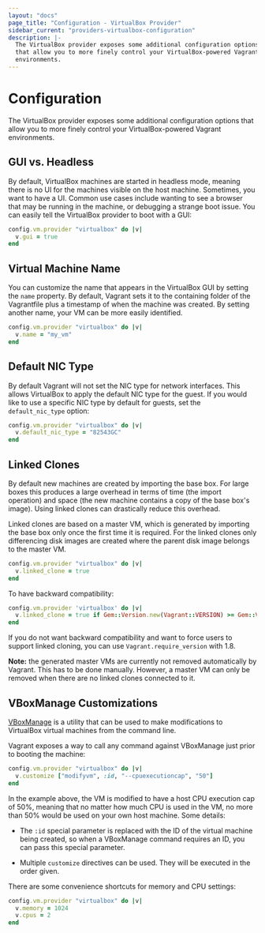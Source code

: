 ```yaml
---
layout: "docs"
page_title: "Configuration - VirtualBox Provider"
sidebar_current: "providers-virtualbox-configuration"
description: |-
  The VirtualBox provider exposes some additional configuration options
  that allow you to more finely control your VirtualBox-powered Vagrant
  environments.
---
```


# Configuration

The VirtualBox provider exposes some additional configuration options
that allow you to more finely control your VirtualBox-powered Vagrant
environments.

## GUI vs. Headless

By default, VirtualBox machines are started in headless mode, meaning
there is no UI for the machines visible on the host machine. Sometimes,
you want to have a UI. Common use cases include wanting to see a browser
that may be running in the machine, or debugging a strange boot issue.
You can easily tell the VirtualBox provider to boot with a GUI:

```ruby
config.vm.provider "virtualbox" do |v|
  v.gui = true
end
```

## Virtual Machine Name

You can customize the name that appears in the VirtualBox GUI by
setting the `name` property. By default, Vagrant sets it to the containing
folder of the Vagrantfile plus a timestamp of when the machine was created.
By setting another name, your VM can be more easily identified.

```ruby
config.vm.provider "virtualbox" do |v|
  v.name = "my_vm"
end
```

## Default NIC Type

By default Vagrant will not set the NIC type for network interfaces. This
allows VirtualBox to apply the default NIC type for the guest. If you would
like to use a specific NIC type by default for guests, set the `default_nic_type`
option:

```ruby
config.vm.provider "virtualbox" do |v|
  v.default_nic_type = "82543GC"
end
```

## Linked Clones

By default new machines are created by importing the base box. For large
boxes this produces a large overhead in terms of time (the import operation)
and space (the new machine contains a copy of the base box's image).
Using linked clones can drastically reduce this overhead.

Linked clones are based on a master VM, which is generated by importing the
base box only once the first time it is required. For the linked clones only
differencing disk images are created where the parent disk image belongs to
the master VM.

```ruby
config.vm.provider "virtualbox" do |v|
  v.linked_clone = true
end
```

To have backward compatibility:

```ruby
config.vm.provider 'virtualbox' do |v|
  v.linked_clone = true if Gem::Version.new(Vagrant::VERSION) >= Gem::Version.new('1.8.0')
end
```

If you do not want backward compatibility and want to force users to
support linked cloning, you can use `Vagrant.require_version` with 1.8.

<div class="alert alert-info">
  <strong>Note:</strong> the generated master VMs are currently not removed
  automatically by Vagrant. This has to be done manually. However, a master
  VM can only be removed when there are no linked clones connected to it.
</div>

## VBoxManage Customizations

[VBoxManage](https://www.virtualbox.org/manual/ch08.html) is a utility that can
be used to make modifications to VirtualBox virtual machines from the command
line.

Vagrant exposes a way to call any command against VBoxManage just prior
to booting the machine:

```ruby
config.vm.provider "virtualbox" do |v|
  v.customize ["modifyvm", :id, "--cpuexecutioncap", "50"]
end
```

In the example above, the VM is modified to have a host CPU execution
cap of 50%, meaning that no matter how much CPU is used in the VM, no
more than 50% would be used on your own host machine. Some details:

* The `:id` special parameter is replaced with the ID of the virtual
  machine being created, so when a VBoxManage command requires an ID, you
  can pass this special parameter.

* Multiple `customize` directives can be used. They will be executed in the
  order given.

There are some convenience shortcuts for memory and CPU settings:

```ruby
config.vm.provider "virtualbox" do |v|
  v.memory = 1024
  v.cpus = 2
end
```

